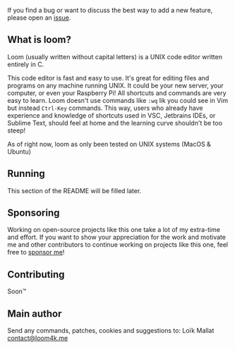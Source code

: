If you find a bug or want to discuss the best way to add a new feature, please open an [issue](https://github.com/loom4k/loom/issues).

## What is loom? ##
Loom (usually written without capital letters) is a UNIX code editor written entirely in C.

This code editor is fast and easy to use. It's great for editing files and programs
on any machine running UNIX. It could be your new server, your computer, or even 
your Raspberry Pi! All shortcuts and commands are very easy to learn. Loom doesn't 
use commands like `:wq` lik you could see in Vim but instead `Ctrl-Key` commands. 
This way, users who already have experience and knowledge of shortcuts used in 
VSC, Jetbrains IDEs, or Sublime Text, should feel at home and the learning curve 
shouldn't be too steep!

As of right now, loom as only been tested on UNIX systems (MacOS & Ubuntu)

## Running ##
This section of the README will be filled later.

## Sponsoring ##
Working on open-source projects like this one take a lot of my extra-time and 
effort. If you want to show your appreciation for the work and motivate me and 
other contributors to continue working on projects like this one, feel free to 
[sponsor me](https://github.com/sponsors/loom4k)!

## Contributing ##
Soon:tm:

## Main author ##
Send any commands, patches, cookies and suggestions to:
    Loïk Mallat <contact@loom4k.me>